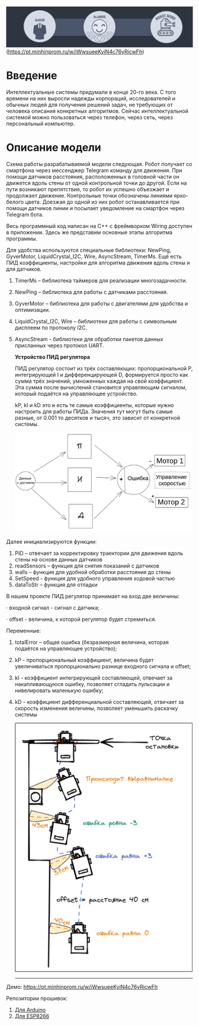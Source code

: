 ![](assets/20220511_230503_jarsic.png)
(https://pt.minhinprom.ru/w/iWwsueeKyiN4c76yRicwFh)
# **Введение**

Интеллектуальные системы придумали в конце 20-го века. С того времени на них выросли надежды корпораций, исследователей и обычных людей для получения решений задач, не требующих от человека описания конкретных алгоритмов. Сейчас интеллектуальной системой можно пользоваться через телефон, через сеть, через персональный компьютер.

# **Описание модели**

Схема работы разрабатываемой модели следующая. Робот получает со смартфона через мессенджер Telegram команду для движения. При помощи датчиков расстояния, расположенных в головной части он движется вдоль стены от одной контрольной точки до другой. Если на пути возникают препятствия, то робот их успешно объезжает и продолжает движение. Контрольные точки обозначены линиями ярко-белого цвета. Доезжая до одной из них робот останавливается при помощи датчиков линии и посылает уведомление на смартфон через Telegram бота.

Весь программный код написан на C++ с фреймворком Wiring доступен в приложении. Здесь же представим основные этапы алгоритма программы.

Для удобства используются специальные библиотеки: NewPing, GyverMotor, LiquidCrystal_I2C, Wire, AsyncStream, TimerMs. Ещё есть ПИД коэффициенты, настройки для алгоритма движения вдоль стены и для датчиков.

1. TimerMs – библиотека таймеров для реализации многозадачности.
2. NewPing – библиотека для работы с датчиками расстояния.
3. GyverMotor – библиотека для работы с двигателями для удобства и оптимизации.
4. LiquidCrystal_I2C, Wire – библиотеки для работы с символьным дисплеем по протоколу I2C.
5. AsyncStream - библиотеки для обработки пакетов данных присланных через протокол UART.

   **Устройство ПИД регулятора**

   ПИД регулятор состоит из трёх составляющих: пропорциональной P, интегрирующей I и дифференцирующей D, формируется просто как сумма трёх значений, умноженных каждая на свой коэффициент. Эта сумма после вычислений становится управляющим сигналом, который подаётся на управляющее устройство.

   kP, kI и kD это и есть те самые коэффициенты, которые нужно настроить для работы ПИДа. Значения тут могут быть самые разные, от 0.001 то десятков и тысяч, это зависит от конкретной системы.

   ![](assets/20220511_220858_image.png)

Далее инициализируются функции:

1. PID – отвечает за корректировку траектории для движения вдоль стены на основе данных датчиков
2. readSensors – функция для снятия показаний с датчиков
3. walls – функция для удобной обработки расстояния до стены
4. SetSpeed - функция для удобного управления ходовой частью
5. dataToStr – функция для отладки

В нашем проекте ПИД регулятор принимает на вход две величины:

· входной сигнал - сигнал с датчика;

· offset - величина, к которой регулятор будет стремиться.

Переменные:

1. totalError – общая ошибка (безразмерная величина, которая подаётся на управляющее устройство);
2. kP - пропорциональный коэффициент, величина будет увеличиваться пропорционально разнице входного сигнала и offset;
3. kI - коэффициент интегрирующей составляющей, отвечает за накапливающуюся ошибку, позволяет сгладить пульсации и нивелировать маленькую ошибку;
4. kD - коэффициент дифференциальной составляющей, отвечает за скорость изменения величины, позволяет уменьшить раскачку системы

   ![](assets/20220511_220959_image.png)

   ***
Демо: https://pt.minhinprom.ru/w/iWwsueeKyiN4c76yRicwFh

   Репозитории прошивок:

   1. [Для Arduino](https://github.com/GYelejin/NordLightBot)
   2. [Для ESP8266](https://github.com/GYelejin/NordLightBotWifi)
